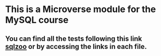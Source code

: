 # This is a Microverse module for the MySQL course
## You can find all the tests following this link [sqlzoo](https://sqlzoo.net/wiki/SQL_Tutorial) or by accessing the links in each file.
